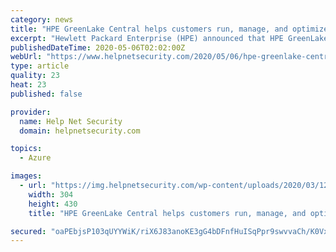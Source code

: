 ```yaml
---
category: news
title: "HPE GreenLake Central helps customers run, manage, and optimize their hybrid cloud estate"
excerpt: "Hewlett Packard Enterprise (HPE) announced that HPE GreenLake Central, unveiled in December 2019, is now generally available for HPE GreenLake customers."
publishedDateTime: 2020-05-06T02:02:00Z
webUrl: "https://www.helpnetsecurity.com/2020/05/06/hpe-greenlake-central/"
type: article
quality: 23
heat: 23
published: false

provider:
  name: Help Net Security
  domain: helpnetsecurity.com

topics:
  - Azure

images:
  - url: "https://img.helpnetsecurity.com/wp-content/uploads/2020/03/12085321/insecure-rsac2020.jpg"
    width: 304
    height: 430
    title: "HPE GreenLake Central helps customers run, manage, and optimize their hybrid cloud estate"

secured: "oaPEbjsP103qUYYWiK/riX6J83anoKE3gG4bDFnfHuISqPpr9swvvaCh/K0VxUkPQdcrSQ38ZbevvURppT+0JFZ1inbVFzctHaRqrKr5vfI75lrIfaTF3OC5v1ZkqGNsyevmlSkrE0p3q6i0B9h7vPxJZpJ0Wl1pP/trgYB9Q4yXD4W0pPY3Crz09h/fZMyVVijjpTQJ5aIJB5vDGFs5paTayM0P0d1zl1OI3fYvNkNWZE3pbDuAgv2HltTkkLNaOiieJI6MeZlIjN1c2ErBmEBoa+qbL5+P2m5z2sjD3Qk1Ed2CDEejJ4TWo/GK0AvT;GzqcNhkIrNX/v9sc+vnBVQ=="
---
```



